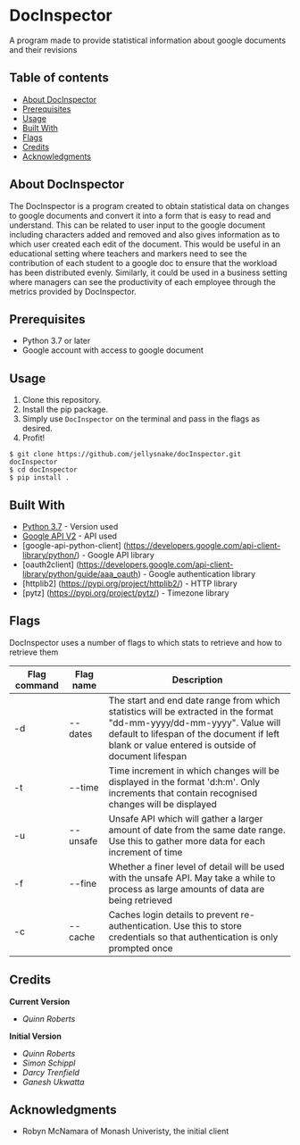 # DocInspector
A program made to provide statistical information about google documents and their revisions

## Table of contents 
* [About DocInspector](#about-docinspector)
* [Prerequisites](#prerequisites)
* [Usage](#Usage)
* [Built With](#built-with)
* [Flags](#flags)
* [Credits](#Credits)
* [Acknowledgments](#acknowledgments)

## About DocInspector 
The DocInspector is a program created to obtain statistical data on changes to google documents and convert it into a form that is easy to read and understand. This can be related to user input to the google document including characters added and removed and also gives information as to which user created each edit of the document. This would be useful in an educational setting where teachers and markers need to see the contribution of each student to a google doc to ensure that the workload has been distributed evenly. Similarly, it could be used in a business setting where managers can see the productivity of each employee through the metrics provided by DocInspector.

## Prerequisites 
- Python 3.7 or later 
- Google account with access to google document

## Usage

1. Clone this repository.
2. Install the pip package.
3. Simply use `DocInspector` on the terminal and pass in the flags as desired.
4. Profit!

```
$ git clone https://github.com/jellysnake/docInspector.git docInspector
$ cd docInspector
$ pip install .
```

## Built With 

* [Python 3.7](https://www.python.org/downloads/release/python-370/) - Version used  
* [Google API V2](https://developers.google.com/drive/api/v2/reference/) - API used
* [google-api-python-client] (https://developers.google.com/api-client-library/python/) - Google API library
* [oauth2client] (https://developers.google.com/api-client-library/python/guide/aaa_oauth) - Google authentication library
* [httplib2] (https://pypi.org/project/httplib2/) - HTTP library 
* [pytz] (https://pypi.org/project/pytz/) - Timezone library 

## Flags 
DocInspector uses a number of flags to which stats to retrieve and how to retrieve them 

| Flag command |   Flag name   | Description | 
| --- | --- | --- |
| -d | --dates | The start and end date range from which statistics will be extracted in the format "dd-mm-yyyy/dd-mm-yyyy". Value will default to lifespan of the document if left blank or value entered is outside of document lifespan |
| -t | --time | Time increment in which changes will be displayed in the format 'd:h:m'. Only increments that contain recognised changes will be displayed |
| -u | --unsafe | Unsafe API which will gather a larger amount of date from the same date range. Use this to gather more data for each increment of time |
| -f | --fine | Whether a finer level of detail will be used with the unsafe API. May take a while to process as large amounts of data are being retrieved |
| -c | --cache | Caches login details to prevent re-authentication. Use this to store credentials so that authentication is only prompted once |

## Credits
**Current Version**
* *Quinn Roberts*

**Initial Version**
* *Quinn Roberts*
* *Simon Schippl*
* *Darcy Trenfield*
* *Ganesh Ukwatta*
 
## Acknowledgments 
* Robyn McNamara of Monash Univeristy, the initial  client

